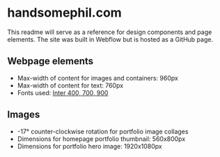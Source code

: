 # handsomephil.com
This readme will serve as a reference for design components and page elements. The site was built in Webflow but is hosted as a GitHub page.

## Webpage elements
- Max-width of content for images and containers: 960px
- Max-width of content for text: 760px
- Fonts used: [Inter 400, 700, 900](https://fonts.google.com/specimen/Inter?preview.text=Phil%20Carter%20-%20Product%20Designer&preview.text_type=custom)

## Images
- -17° counter-clockwise rotation for portfolio image collages
- Dimensions for homepage portfolio thumbnail: 560x800px
- Dimensions for portfolio hero image: 1920x1080px
